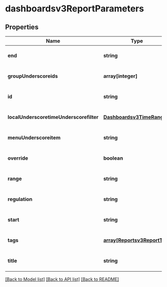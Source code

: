 # dashboardsv3ReportParameters

## Properties
Name | Type | Description | Notes
------------ | ------------- | ------------- | -------------
**end** | **string** |  | [optional] [default to null]
**groupUnderscoreids** | **array[integer]** | Groups data | [optional] [default to null]
**id** | **string** |  | [optional] [default to null]
**localUnderscoretimeUnderscorefilter** | [**Dashboardsv3TimeRange**](Dashboardsv3TimeRange.md) |  | [optional] [default to null]
**menuUnderscoreitem** | **string** |  | [optional] [default to null]
**override** | **boolean** |  | [optional] [default to null]
**range** | **string** |  | [optional] [default to null]
**regulation** | **string** |  | [optional] [default to null]
**start** | **string** |  | [optional] [default to null]
**tags** | [**array[Reportsv3ReportTag]**](Reportsv3ReportTag.md) |  | [optional] [default to null]
**title** | **string** |  | [optional] [default to null]

[[Back to Model list]](../README.md#documentation-for-models) [[Back to API list]](../README.md#documentation-for-api-endpoints) [[Back to README]](../README.md)


